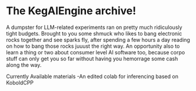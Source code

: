 # The KegAIEngine archive!
A dumpster for LLM-related experiments ran on pretty much ridiculously tight budgets. Brought to you some shmuck who likes to bang electronic rocks together and see sparks fly, after spending a few hours a day reading on how to bang those rocks juuust the right way. An opportunity also to learn a thing or two about consumer level AI software too, because corpo stuff can only get you so far without having you hemorrage some cash along the way.

Currently Available materials
-An edited colab for inferencing based on KoboldCPP
